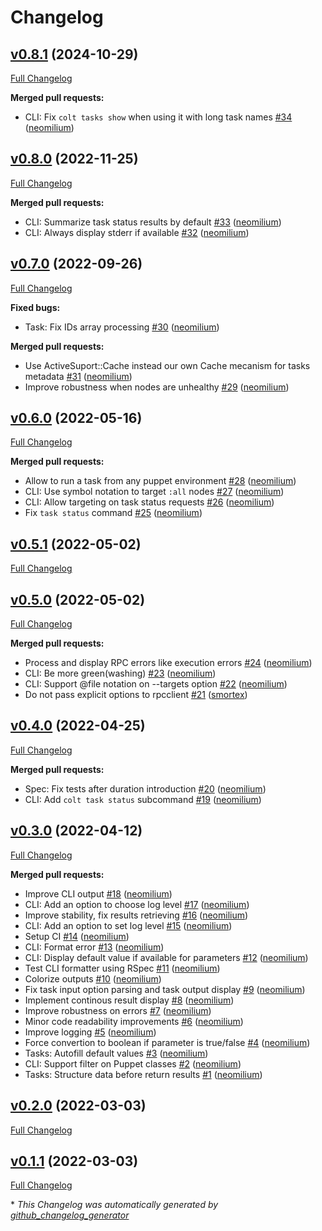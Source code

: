 # Changelog

## [v0.8.1](https://github.com/opus-codium/choria-colt/tree/v0.8.1) (2024-10-29)

[Full Changelog](https://github.com/opus-codium/choria-colt/compare/v0.8.0...v0.8.1)

**Merged pull requests:**

- CLI: Fix `colt tasks show` when using it with long task names [\#34](https://github.com/opus-codium/choria-colt/pull/34) ([neomilium](https://github.com/neomilium))

## [v0.8.0](https://github.com/opus-codium/choria-colt/tree/v0.8.0) (2022-11-25)

[Full Changelog](https://github.com/opus-codium/choria-colt/compare/v0.7.0...v0.8.0)

**Merged pull requests:**

- CLI: Summarize task status results by default [\#33](https://github.com/opus-codium/choria-colt/pull/33) ([neomilium](https://github.com/neomilium))
- CLI: Always display stderr if available [\#32](https://github.com/opus-codium/choria-colt/pull/32) ([neomilium](https://github.com/neomilium))

## [v0.7.0](https://github.com/opus-codium/choria-colt/tree/v0.7.0) (2022-09-26)

[Full Changelog](https://github.com/opus-codium/choria-colt/compare/v0.6.0...v0.7.0)

**Fixed bugs:**

- Task: Fix IDs array processing [\#30](https://github.com/opus-codium/choria-colt/pull/30) ([neomilium](https://github.com/neomilium))

**Merged pull requests:**

- Use ActiveSuport::Cache instead our own Cache mecanism for tasks metadata [\#31](https://github.com/opus-codium/choria-colt/pull/31) ([neomilium](https://github.com/neomilium))
- Improve robustness when nodes are unhealthy [\#29](https://github.com/opus-codium/choria-colt/pull/29) ([neomilium](https://github.com/neomilium))

## [v0.6.0](https://github.com/opus-codium/choria-colt/tree/v0.6.0) (2022-05-16)

[Full Changelog](https://github.com/opus-codium/choria-colt/compare/v0.5.1...v0.6.0)

**Merged pull requests:**

- Allow to run a task from any puppet environment [\#28](https://github.com/opus-codium/choria-colt/pull/28) ([neomilium](https://github.com/neomilium))
- CLI: Use symbol notation to target `:all` nodes [\#27](https://github.com/opus-codium/choria-colt/pull/27) ([neomilium](https://github.com/neomilium))
- CLI: Allow targeting on task status requests [\#26](https://github.com/opus-codium/choria-colt/pull/26) ([neomilium](https://github.com/neomilium))
- Fix `task status` command [\#25](https://github.com/opus-codium/choria-colt/pull/25) ([neomilium](https://github.com/neomilium))

## [v0.5.1](https://github.com/opus-codium/choria-colt/tree/v0.5.1) (2022-05-02)

[Full Changelog](https://github.com/opus-codium/choria-colt/compare/v0.5.0...v0.5.1)

## [v0.5.0](https://github.com/opus-codium/choria-colt/tree/v0.5.0) (2022-05-02)

[Full Changelog](https://github.com/opus-codium/choria-colt/compare/v0.4.0...v0.5.0)

**Merged pull requests:**

- Process and display RPC errors like execution errors [\#24](https://github.com/opus-codium/choria-colt/pull/24) ([neomilium](https://github.com/neomilium))
- CLI: Be more green\(washing\) [\#23](https://github.com/opus-codium/choria-colt/pull/23) ([neomilium](https://github.com/neomilium))
- CLI: Support @file notation on --targets option [\#22](https://github.com/opus-codium/choria-colt/pull/22) ([neomilium](https://github.com/neomilium))
- Do not pass explicit options to rpcclient [\#21](https://github.com/opus-codium/choria-colt/pull/21) ([smortex](https://github.com/smortex))

## [v0.4.0](https://github.com/opus-codium/choria-colt/tree/v0.4.0) (2022-04-25)

[Full Changelog](https://github.com/opus-codium/choria-colt/compare/v0.3.0...v0.4.0)

**Merged pull requests:**

- Spec: Fix tests after duration introduction [\#20](https://github.com/opus-codium/choria-colt/pull/20) ([neomilium](https://github.com/neomilium))
- CLI: Add `colt task status` subcommand [\#19](https://github.com/opus-codium/choria-colt/pull/19) ([neomilium](https://github.com/neomilium))

## [v0.3.0](https://github.com/opus-codium/choria-colt/tree/v0.3.0) (2022-04-12)

[Full Changelog](https://github.com/opus-codium/choria-colt/compare/v0.2.0...v0.3.0)

**Merged pull requests:**

- Improve CLI output [\#18](https://github.com/opus-codium/choria-colt/pull/18) ([neomilium](https://github.com/neomilium))
- CLI: Add an option to choose log level [\#17](https://github.com/opus-codium/choria-colt/pull/17) ([neomilium](https://github.com/neomilium))
- Improve stability, fix results retrieving [\#16](https://github.com/opus-codium/choria-colt/pull/16) ([neomilium](https://github.com/neomilium))
- CLI: Add an option to set log level [\#15](https://github.com/opus-codium/choria-colt/pull/15) ([neomilium](https://github.com/neomilium))
- Setup CI [\#14](https://github.com/opus-codium/choria-colt/pull/14) ([neomilium](https://github.com/neomilium))
- CLI: Format error [\#13](https://github.com/opus-codium/choria-colt/pull/13) ([neomilium](https://github.com/neomilium))
- CLI: Display default value if available for parameters [\#12](https://github.com/opus-codium/choria-colt/pull/12) ([neomilium](https://github.com/neomilium))
- Test CLI formatter using RSpec [\#11](https://github.com/opus-codium/choria-colt/pull/11) ([neomilium](https://github.com/neomilium))
- Colorize outputs [\#10](https://github.com/opus-codium/choria-colt/pull/10) ([neomilium](https://github.com/neomilium))
- Fix task input option parsing and task output display [\#9](https://github.com/opus-codium/choria-colt/pull/9) ([neomilium](https://github.com/neomilium))
- Implement continous result display [\#8](https://github.com/opus-codium/choria-colt/pull/8) ([neomilium](https://github.com/neomilium))
- Improve robustness on errors [\#7](https://github.com/opus-codium/choria-colt/pull/7) ([neomilium](https://github.com/neomilium))
- Minor code readability improvements [\#6](https://github.com/opus-codium/choria-colt/pull/6) ([neomilium](https://github.com/neomilium))
- Improve logging [\#5](https://github.com/opus-codium/choria-colt/pull/5) ([neomilium](https://github.com/neomilium))
- Force convertion to boolean if parameter is true/false [\#4](https://github.com/opus-codium/choria-colt/pull/4) ([neomilium](https://github.com/neomilium))
- Tasks: Autofill default values [\#3](https://github.com/opus-codium/choria-colt/pull/3) ([neomilium](https://github.com/neomilium))
- CLI: Support filter on Puppet classes [\#2](https://github.com/opus-codium/choria-colt/pull/2) ([neomilium](https://github.com/neomilium))
- Tasks: Structure data before return results [\#1](https://github.com/opus-codium/choria-colt/pull/1) ([neomilium](https://github.com/neomilium))

## [v0.2.0](https://github.com/opus-codium/choria-colt/tree/v0.2.0) (2022-03-03)

[Full Changelog](https://github.com/opus-codium/choria-colt/compare/v0.1.1...v0.2.0)

## [v0.1.1](https://github.com/opus-codium/choria-colt/tree/v0.1.1) (2022-03-03)

[Full Changelog](https://github.com/opus-codium/choria-colt/compare/v0.1.0...v0.1.1)



\* *This Changelog was automatically generated by [github_changelog_generator](https://github.com/github-changelog-generator/github-changelog-generator)*
